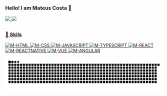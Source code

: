 ### Hello! I am Mateus Costa 👋

<div>
  <a href="https://github.com/MateusSilveira98">
  <img height="180em" src="https://github-readme-stats.vercel.app/api?username=MateusSilveira98&show_icons=true&theme=radical&include_all_commits=true&count_private=true"/>
  <img height="180em" src="https://github-readme-stats.vercel.app/api/top-langs/?username=MateusSilveira98&layout=compact&langs_count=7&theme=radical"/>
</div>

##
### 🚀 Skils
<div>
<img alt="M-HTML" src="https://img.shields.io/badge/html5-%23E34F26.svg?style=for-the-badge&logo=html5&logoColor=white">
<img alt="M-CSS" src="https://img.shields.io/badge/css3-%231572B6.svg?style=for-the-badge&logo=css3&logoColor=white">
<img alt="M-JAVASCRIPT" src="https://img.shields.io/badge/JavaScript-F7DF1E?style=for-the-badge&logo=javascript&logoColor=black">
<img alt="M-TYPESCRIPT" src="https://img.shields.io/badge/TypeScript-007ACC?style=for-the-badge&logo=typescript&logoColor=white">
<img alt="M-REACT" src="https://img.shields.io/badge/React-20232A?style=for-the-badge&logo=react&logoColor=61DAFB">
<img alt="M-REACTNATIVE" src="https://img.shields.io/badge/React_Native-20232A?style=for-the-badge&logo=react&logoColor=61DAFB">
<img alt="M-VUE" src="https://img.shields.io/badge/Vue.js-35495E?style=for-the-badge&logo=vuedotjs&logoColor=4FC08D">
<img alt="M-ANGULAR" src="https://img.shields.io/badge/Angular-DD0031?style=for-the-badge&logo=angular&logoColor=white">
</div>

<!-- ## -->
<!-- ### 📱 Contato
<div>
<a href="https://www.linkedin.com/in/helena-mirandas/"><img src="https://img.shields.io/badge/LinkedIn-0077B5?style=for-the-badge&logo=linkedin&logoColor=white"></a>
<a href="https://www.instagram.com/_hmiranda_/"><img src="https://img.shields.io/badge/Instagram-E4405F?style=for-the-badge&logo=instagram&logoColor=white"></a>
<a href="mailto:hmiranda1818@gmail.com"><img src="https://img.shields.io/badge/Gmail-D14836?style=for-the-badge&logo=gmail&logoColor=white"></a>
<a href="https://www.behance.net/helenamiranda1"><img src="https://img.shields.io/badge/Behance-1769ff?style=for-the-badge&logo=behance&logoColor=white"></a>
</div> -->

   ![Snake animation](https://github.com/MateusSilveira98/MateusSilveira98/blob/output/github-contribution-grid-snake.svg)

<!--
**MateusSilveira98/MateusSilveira98** is a ✨ _special_ ✨ repository because its `README.md` (this file) appears on your GitHub profile.

Here are some ideas to get you started:

- 🔭 I’m currently working on ...
- 🌱 I’m currently learning ...
- 👯 I’m looking to collaborate on ...
- 🤔 I’m looking for help with ...
- 💬 Ask me about ...
- 📫 How to reach me: ...
- 😄 Pronouns: ...
- ⚡ Fun fact: ...
-->
